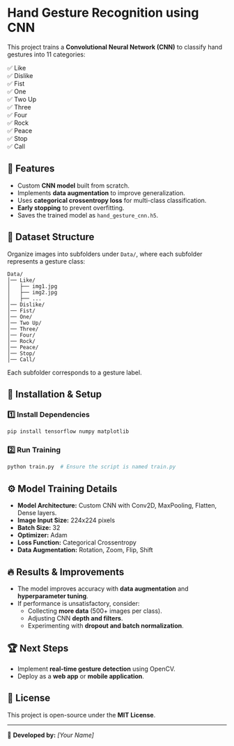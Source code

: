 # Hand Gesture Recognition using CNN

This project trains a **Convolutional Neural Network (CNN)** to classify hand gestures into 11 categories:

✅ Like  
✅ Dislike  
✅ Fist  
✅ One  
✅ Two Up  
✅ Three  
✅ Four  
✅ Rock  
✅ Peace  
✅ Stop  
✅ Call  

## 📌 Features
- Custom **CNN model** built from scratch.
- Implements **data augmentation** to improve generalization.
- Uses **categorical crossentropy loss** for multi-class classification.
- **Early stopping** to prevent overfitting.
- Saves the trained model as `hand_gesture_cnn.h5`.

## 📂 Dataset Structure
Organize images into subfolders under `Data/`, where each subfolder represents a gesture class:
```
Data/
│── Like/
│   ├── img1.jpg
│   ├── img2.jpg
│   ├── ...
│── Dislike/
│── Fist/
│── One/
│── Two Up/
│── Three/
│── Four/
│── Rock/
│── Peace/
│── Stop/
│── Call/
```
Each subfolder corresponds to a gesture label.

## 🚀 Installation & Setup
### 1️⃣ Install Dependencies
```bash
pip install tensorflow numpy matplotlib
```
### 2️⃣ Run Training
```bash
python train.py  # Ensure the script is named train.py
```

## ⚙️ Model Training Details
- **Model Architecture:** Custom CNN with Conv2D, MaxPooling, Flatten, Dense layers.
- **Image Input Size:** 224x224 pixels
- **Batch Size:** 32
- **Optimizer:** Adam
- **Loss Function:** Categorical Crossentropy
- **Data Augmentation:** Rotation, Zoom, Flip, Shift

## 🔥 Results & Improvements
- The model improves accuracy with **data augmentation** and **hyperparameter tuning**.
- If performance is unsatisfactory, consider:
  - Collecting **more data** (500+ images per class).
  - Adjusting CNN **depth and filters**.
  - Experimenting with **dropout and batch normalization**.

## 🏆 Next Steps
- Implement **real-time gesture detection** using OpenCV.
- Deploy as a **web app** or **mobile application**.

## 📜 License
This project is open-source under the **MIT License**.

---
🔹 **Developed by:** *[Your Name]*
